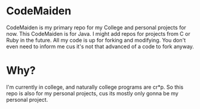 # CodeMaiden
CodeMaiden is my primary repo for my College and personal projects for now.
This CodeMaiden is for Java. I might add repos for projects from C or Ruby in the future.
All my code is up for forking and modifying. You don't even need to inform me cus it's not that
advanced of a code to fork anyway.
# Why?
I'm currently in college, and naturally college programs are cr*p. So this
repo is also for my personal projects, cus its mostly only gonna be my personal project.
